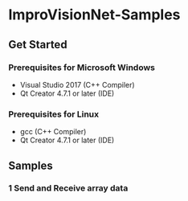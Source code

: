 # ImproVisionNet-Samples

## Get Started

### Prerequisites for Microsoft Windows

* Visual Studio 2017 (C++ Compiler)
* Qt Creator 4.7.1 or later (IDE)

### Prerequisites for Linux

* gcc (C++ Compiler)
* Qt Creator 4.7.1 or later (IDE)

## Samples

### 1 Send and Receive array data